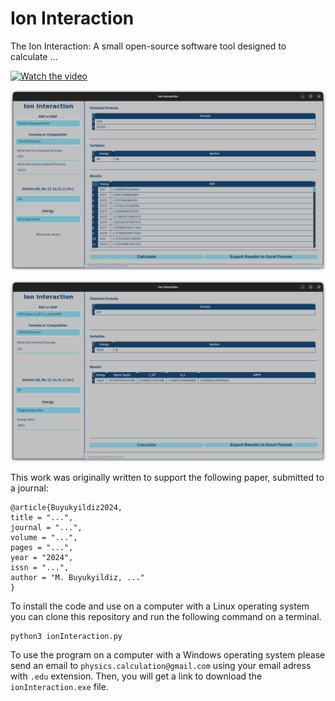 # Ion Interaction

The Ion Interaction: A small open-source software tool designed to calculate ...

<!--
https://youtu.be/i2fJau_8EJE?si=Ck4wtqnYSKsxEzxN

https://img.youtube.com/vi/Ck4wtqnYSKsxEzxN/0.jpg



<iframe width="560" height="315" src="https://www.youtube.com/embed/i2fJau_8EJE?si=Ck4wtqnYSKsxEzxN" title="YouTube video player" frameborder="0" allow="accelerometer; autoplay; clipboard-write; encrypted-media; gyroscope; picture-in-picture; web-share" referrerpolicy="strict-origin-when-cross-origin" allowfullscreen></iframe>
-->

[![Watch the video](https://img.youtube.com/vi/i2fJau_8EJE/0.jpg)](https://www.youtube.com/watch?v=i2fJau_8EJE)

![ionInteraction1](ionInteraction/guidata/ionInteraction1.png)

![ionInteraction2](ionInteraction/guidata/ionInteraction2.png)

This work was originally written to support the following paper, submitted to a journal:

```
@article{Buyukyildiz2024,
title = "...",
journal = "...",
volume = "...",
pages = "...",
year = "2024",
issn = "...",
author = "M. Buyukyildiz, ..."
}
```

To install the code and use on a computer with a Linux operating system you can clone this repository and run the following command on a terminal.

```
python3 ionInteraction.py
```

To use the program on a computer with a Windows operating system please send an email to `physics.calculation@gmail.com` using your email adress with `.edu` extension. Then, you will get a link to download the `ionInteraction.exe` file.

